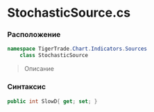 
# StochasticSource.cs
### Расположение
```csharp
namespace TigerTrade.Chart.Indicators.Sources  
    class StochasticSource
```

> Описание

### Синтаксис
```csharp
public int SlowD{ get; set; }
```
